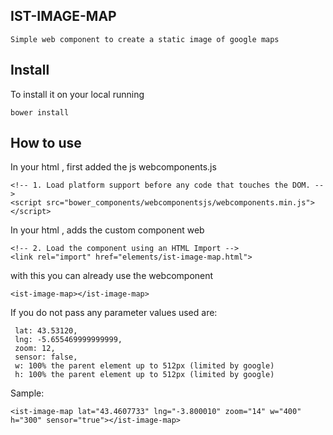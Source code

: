 ## IST-IMAGE-MAP
	Simple web component to create a static image of google maps

## Install

To install it on your local running

	bower install

## How to use

In your html , first added the js webcomponents.js

	<!-- 1. Load platform support before any code that touches the DOM. -->
    <script src="bower_components/webcomponentsjs/webcomponents.min.js"></script>

In your html , adds the custom component web

    <!-- 2. Load the component using an HTML Import -->
    <link rel="import" href="elements/ist-image-map.html">

with this you can already use the webcomponent

 	<ist-image-map></ist-image-map>

If you do not pass any parameter values ​​used are:

	 lat: 43.53120,
     lng: -5.655469999999999,
     zoom: 12,
     sensor: false,
     w: 100% the parent element up to 512px (limited by google) 
     h: 100% the parent element up to 512px (limited by google) 

Sample:

	<ist-image-map lat="43.4607733" lng="-3.800010" zoom="14" w="400" h="300" sensor="true"></ist-image-map>